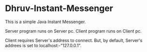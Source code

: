 # Dhruv-Instant-Messenger
This is a simple Java Instant Messenger.

Server program runs on Server pc.
Client program runs on Client pc.

Client requires Server's address to connect.
But, by default, Server's addrees is set to localhost:-"127.0.0.1".
